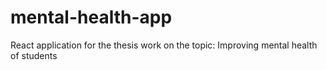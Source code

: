 # mental-health-app

React application for the thesis work on the topic: Improving mental health of students